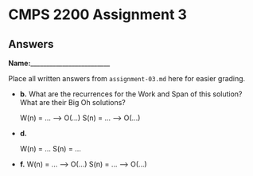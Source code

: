 # CMPS 2200 Assignment 3
## Answers

**Name:**_________________________


Place all written answers from `assignment-03.md` here for easier grading.






- **b.** What are the recurrences for the Work and Span of this solution? What are their Big Oh solutions?

  W(n) = ... --> O(...)
  S(n) = ... --> O(...)
  




- **d.**

  W(n) = ...
  S(n) = ...





- **f.**
  W(n) = ... --> O(...)
  S(n) = ... --> O(...)
